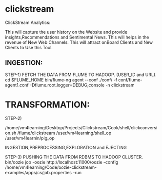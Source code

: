 # clickstream
ClickStream Analytics:

This will capture the user history on the Website and provide insights,Recommendations and Sentimental News.
This will helps in the revenue of New Web Channels.
This will attract onBoard Clients and New Clients to Use this Tool.

INGESTION:
----------
STEP-1) 
FETCH THE DATA FROM FLUME TO HADOOP.
(USER_ID and URL).
cd $FLUME_HOME
bin/flume-ng agent --conf ./conf/ -f conf/flume-agent1.conf -Dflume.root.logger=DEBUG,console -n clickstream


TRANSFORMATION:
============

STEP-2)

/home/vm4learning/Desktop/Projects/Clickstream/Cook/shell/clickconversion.sh /flume/clickstream /user/vm4learning/shell_op /user/vm4learnin/pig_op

INGESTION,PREPROCESSING,EXPLORATION and EJECTING 

STEP-3)
PUSHING THE DATA FROM RDBMS TO HADOOP CLUSTER.
bin/oozie job -oozie http://localhost:11000/oozie -config /home/vm4learning/Code/oozie-clickstream-examples/apps/cs/job.properties -run



